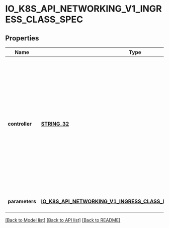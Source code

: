 # IO_K8S_API_NETWORKING_V1_INGRESS_CLASS_SPEC

## Properties
Name | Type | Description | Notes
------------ | ------------- | ------------- | -------------
**controller** | [**STRING_32**](STRING_32.md) | Controller refers to the name of the controller that should handle this class. This allows for different \&quot;flavors\&quot; that are controlled by the same controller. For example, you may have different Parameters for the same implementing controller. This should be specified as a domain-prefixed path no more than 250 characters in length, e.g. \&quot;acme.io/ingress-controller\&quot;. This field is immutable. | [optional] [default to null]
**parameters** | [**IO_K8S_API_NETWORKING_V1_INGRESS_CLASS_PARAMETERS_REFERENCE**](io.k8s.api.networking.v1.IngressClassParametersReference.md) |  | [optional] [default to null]

[[Back to Model list]](../README.md#documentation-for-models) [[Back to API list]](../README.md#documentation-for-api-endpoints) [[Back to README]](../README.md)



